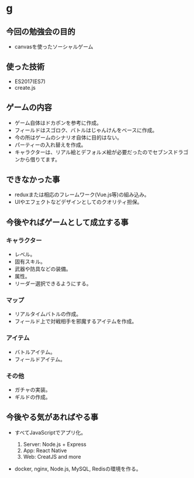 # g

## 今回の勉強会の目的

* canvasを使ったソーシャルゲーム

## 使った技術

* ES2017(ES7)
* create.js

## ゲームの内容

* ゲーム自体はドカポンを参考に作成。
* フィールドはスゴロク、バトルはじゃんけんをベースに作成。
* 今の所はゲームのシナリオ自体に目的はない。
* パーティーの入れ替えを作成。
* キャラクターは、リアル絵とデフォルメ絵が必要だったのでセブンスドラゴンから借りてます。

## できなかった事

* reduxまたは相応のフレームワーク(Vue.js等)の組み込み。
* UIやエフェクトなどデザインとしてのクオリティ担保。

## 今後やればゲームとして成立する事

### キャラクター

* レベル。
* 固有スキル。
* 武器や防具などの装備。
* 属性。
* リーダー選択できるようにする。

### マップ

* リアルタイムバトルの作成。
* フィールド上で対戦相手を邪魔するアイテムを作成。

### アイテム

* バトルアイテム。
* フィールドアイテム。

### その他

* ガチャの実装。
* ギルドの作成。

## 今後やる気があればやる事

* すべてJavaScriptでアプリ化。
  1. Server: Node.js + Express
  2. App: React Native
  3. Web: CreatJS and more

* docker, nginx, Node.js, MySQL, Redisの環境を作る。
